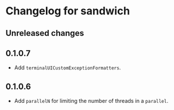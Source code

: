 # Changelog for sandwich

## Unreleased changes

## 0.1.0.7

* Add `terminalUICustomExceptionFormatters`.

## 0.1.0.6

* Add `parallelN` for limiting the number of threads in a `parallel`.
